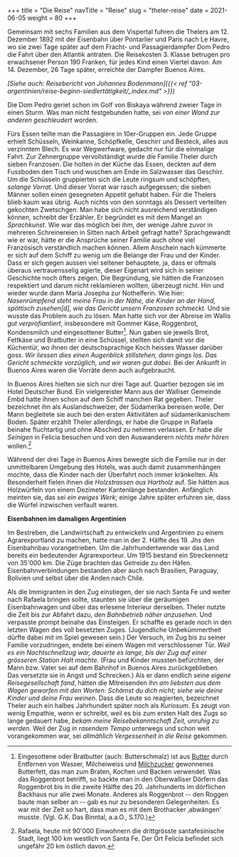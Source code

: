 +++
title = "Die Reise"
navTitle = "Reise"
slug = "theler-reise"
date = 2021-06-05
weight = 80
+++

Gemeinsam mit sechs Familien aus dem Vispertal fuhren die Thelers am 12. Dezember 1892 mit der Eisenbahn über Pontarlier und Paris nach Le Havre, wo sie zwei Tage später auf dem Fracht- und Passagierdampfer Dom Pedro die Fahrt über den Atlantik antraten. Die Reisekosten 3. Klasse betrugen pro erwachsener Person 190 Franken, für jedes Kind einen Viertel davon. Am 14. Dezember, 26 Tage später, erreichte der Dampfer Buenos Aires.

*[Siehe auch: Reisebericht von Johannes Bodenmann]({{< ref "03-argentinien/reise-beginn-siedlertätigkeit/_index.md" >}})*

Die Dom Pedro geriet schon im Golf von Biskaya während zweier Tage in einen Sturm. Was man nicht festgebunden hatte, sei *von einer Wand zur anderen geschleudert* worden.

Fürs Essen teilte man die Passagiere in 10er-Gruppen ein. Jede Gruppe erhielt Schüsseln, Weinkanne, Schöpfkelle, Geschirr und Besteck, alles aus verzinntem Blech. Es war Wegwerfware, gedacht nur für die einmalige Fahrt. Zur Zehnergruppe vervollständigt wurde die Familie Theler durch sieben Franzosen. Die holten in der Küche das Essen, deckten auf dem Fussboden den Tisch und wuschen am Ende im Salzwasser das Geschirr. Um die Schüsseln gruppierten sich die Leute ringsum und schöpften, *solange Vorrat*. Und dieser Vorrat war rasch aufgegessen; die sieben Männer sollen einen gesegneten Appetit gehabt haben. Für die Thelers blieb kaum was übrig. Auch nichts von den sonntags als Dessert verteilten gekochten Zwetschgen. Man habe sich nicht ausreichend verständigen können, schreibt der Erzähler. Er begründet es mit dem Mangel an *Sprachkunst*. Wie war das möglich bei ihm, der wenige Jahre zuvor in mehreren Schreinereien in Sitten nach Arbeit gefragt hatte? Sprachgewandt wie er war, hätte er die Ansprüche seiner Familie auch ohne viel Französisch verständlich machen können. Allem Anschein nach kümmerte er sich auf dem Schiff zu wenig um die Belange der Frau und der Kinder. Dass er sich gegen aussen viel seltener behauptete, ja, dass er oftmals überaus vertrauensselig agierte, dieser Eigenart wird sich in seiner Geschichte noch öfters zeigen. Die Begründung, sie hätten die Franzosen respektiert und darum nicht reklamieren wollten, überzeugt nicht. Hin und wieder wurde dann Maria Josepha zur Nothelferin. Wie hier: *Nasenrümpfend steht meine Frau in der Nähe, die Kinder an der Hand, spöttisch zusehen\[d\], wie das Gericht unsern Franzosen schmeckt.* Und sie wusste das Problem auch zu lösen. Man hatte sich vor der Abreise im Wallis *gut verprofiantiert*, insbesondere mit Gommer Käse, Roggenbrot, Kondensmilch und eingesottener Butter[^1]. Nun gaben sie jeweils Brot, Fettkäse und Bratbutter in eine Schüssel, stellten sich damit vor die Küchentür, wo ihnen der deutschsprachige Koch heisses Wasser darüber goss. *Wir liessen dies einen Augenblick stillstehen, dann gings los. Das Gericht schmeckte vorzüglich, und wir waren gut dabei.* Bei der Ankunft in Buenos Aires waren die Vorräte denn auch aufgebraucht.

In Buenos Aires hielten sie sich nur drei Tage auf. Quartier bezogen sie im Hotel Deutscher Bund. Ein vielgereister Mann aus der Walliser Gemeinde Embd hatte ihnen schon auf dem Schiff manchen Rat gegeben. Theler bezeichnet ihn als Auslandschweizer, der Südamerika bereisen wolle. Der Mann begleitete sie auch bei den ersten Aktivitäten auf südamerikanischem Boden. Später erzählt Theler allerdings, er habe die Gruppe in Rafaela beinahe fluchtartig und ohne Abschied zu nehmen verlassen. Er habe *die Seinigen* in Felicia besuchen und von den Auswanderern *nichts mehr hören* wollen.[^2]

Während der drei Tage in Buenos Aires bewegte sich die Familie nur in der unmittelbaren Umgebung des Hotels, was auch damit zusammenhängen mochte, dass die Kinder nach der Überfahrt noch immer kränkelten. Als Besonderheit fielen ihnen die *Holzstrassen aus Hartholz* auf. Sie hätten aus Holzwürfeln von einem Dezimeter Kantenlänge bestanden. Anfänglich meinten sie, das sei *ein ewiges Werk*; einige Jahre später erfuhren sie, dass die Würfel inzwischen verfault waren.

**Eisenbahnen im damaligen Argentinien**

Im Bestreben, die Landwirtschaft zu entwickeln und Argentinien zu einem Agrarexportland zu machen, hatte man in der 2. Hälfte des 19. Jhs den Eisenbahnbau vorangetrieben. Um die Jahrhundertwende war das Land bereits ein bedeutender Agrarexporteur. Um 1915 bestand ein Streckennetz von 35\'000 km. Die Züge brachten das Getreide zu den Häfen. Eisenbahnverbindungen bestanden aber auch nach Brasilien, Paraguay, Bolivien und selbst über die Anden nach Chile.

Als die Immigranten in den Zug einstiegen, der sie nach Santa Fe und weiter nach Rafaela bringen sollte, staunten sie über die geräumigen Eisenbahnwagen und über das erlesene Interieur derselben. Theler nutzte die Zeit bis zur Abfahrt dazu, *den Bahnbetrieb näher anzusehen*. Und verpasste prompt beinahe das Einsteigen. Er schaffte es gerade noch in den letzten Wagen des voll besetzten Zuges. (Jugendliche Unbekümmertheit dürfte dabei mit im Spiel gewesen sein.) Der Versuch, im Zug bis zu seiner Familie vorzudringen, endete bei einem Wagen mit verschlossener Tür. *Weil es ein Nachtschnellzug war, dauerte es lange, bis der Zug auf einer grösseren Station Halt machte.* (Frau und Kinder mussten befürchten, der Mann bzw. Vater sei auf dem Bahnhof in Buenos Aires zurückgeblieben. Das versetzte sie in Angst und Schrecken.) Als er dann endlich seine *eigene Reisegesellschaft fand*, hätten die Mitreisenden ihn *am liebsten aus dem Wagen geworfen mit den Worten: Schämst du dich nicht; siehe wie deine Kinder und deine Frau weinen*. Dass die Leute so reagierten, bezeichnet Theler auch ein halbes Jahrhundert später noch als *Kuriosum*. Es zeugt von wenig Empathie, wenn er schreibt, weil es bis zum ersten Halt des Zugs so lange gedauert habe, *bekam meine Reisebekanntschaft Zeit, unruhig zu werden.* Weil der Zug *in rasendem Tempo* unterwegs und schon weit vorangekommen war, sei *allmählich Vergessenheit in die Reise* gekommen.

[^1]: Eingesottene oder Bratbutter (auch: Butterschmalz) ist aus [Butter](https://de.wikipedia.org/wiki/Butter) durch Entfernen von Wasser, Milcheiweiss und [Milchzucker](https://de.wikipedia.org/wiki/Milchzucker) gewonnenes Butterfett, das man zum Braten, Kochen und Backen verwendet. Was das Roggenbrot betrifft, so backte man in den Oberwalliser Dörfern das Roggenbrot bis in die zweite Hälfte des 20. Jahrhunderts im dörflichen Backhaus nur alle zwei Monate. Anderes als Roggenbrot -- den Roggen baute man selber an -- gab es nur zu besonderen Gelegenheiten. Es war mit der Zeit so hart, dass man es mit dem Brothacker ‚abwängen' musste. (Vgl. G.K. Das Binntal, a.a.O., S.170.)

[^2]: Rafaela, heute mit 90'000 Einwohnern die drittgrösste santafesinische Stadt, liegt 100 km westlich von Santa Fe. Der Ort Felicia befindet sich ungefähr 20 km östlich davon.
